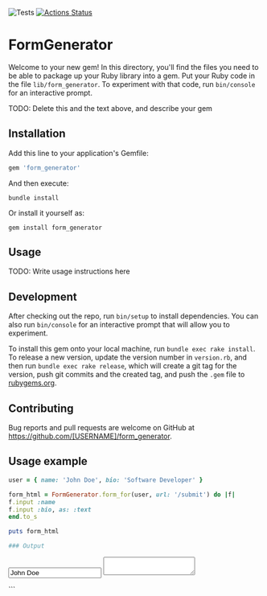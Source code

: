 ![Tests](https://github.com/Jeurei/rails-project-63/actions/workflows/lint.yml/badge.svg) [![Actions Status](https://github.com/Jeurei/rails-project-63/actions/workflows/hexlet-check.yml/badge.svg)](https://github.com/Jeurei/rails-project-63/actions)

# FormGenerator

Welcome to your new gem! In this directory, you'll find the files you need to be able to package up your Ruby library into a gem. Put your Ruby code in the file `lib/form_generator`. To experiment with that code, run `bin/console` for an interactive prompt.

TODO: Delete this and the text above, and describe your gem

## Installation

Add this line to your application's Gemfile:

```ruby
gem 'form_generator'
```

And then execute:

    bundle install

Or install it yourself as:

    gem install form_generator

## Usage

TODO: Write usage instructions here

## Development

After checking out the repo, run `bin/setup` to install dependencies. You can also run `bin/console` for an interactive prompt that will allow you to experiment.

To install this gem onto your local machine, run `bundle exec rake install`. To release a new version, update the version number in `version.rb`, and then run `bundle exec rake release`, which will create a git tag for the version, push git commits and the created tag, and push the `.gem` file to [rubygems.org](https://rubygems.org).

## Contributing

Bug reports and pull requests are welcome on GitHub at <https://github.com/[USERNAME]/form_generator>.

## Usage example

```ruby
user = { name: 'John Doe', bio: 'Software Developer' }

form_html = FormGenerator.form_for(user, url: '/submit') do |f|
f.input :name
f.input :bio, as: :text
end.to_s

puts form_html

### Output

```

<form action="/submit" method="post">
  <input value="John Doe" />
  <textarea value="Software Developer"></textarea>
</form>
```

```

```
